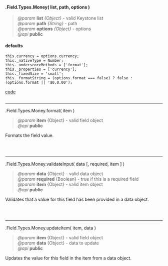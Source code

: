 #### .Field.Types.Money( list, path, options )  
> *@param* **list** _{Object}_  - valid Keystone list   
> *@param* **path** _{String}_  - path   
> *@param* **options** _{Object}_  - options   
> *@api* **public**  

<div class="code-header"> <h4>defaults</h4></div><pre class=" language-javascript"><code class="language-javascript">this.currency = options.currency;
this._nativeType = Number;
this._underscoreMethods = ['format'];
this._properties = ['currency'];
this._fixedSize = 'small';
this._formatString = (options.format === false) ? false : (options.format || '$0,0.00');</code></pre>

<div class="code-header addGitHubLink" data-file="lib/fieldTypes/money.js"> <a href="#" class="loadCode"> code</a></div><pre class=" language-javascript hideCode api"></pre> 

---
<span class="subMethod"> .Field.Types.Money.format( item ) </span>  
> *@param* **item** {Object} - valid field object   
> *@api* **public**     

Formats the field value.  

<div class="code-header addGitHubLink" data-file="lib/fieldTypes/money.js#L29-L46">&nbsp; </div><pre class=" language-javascript hideCode api"></pre>

---
<span class="subMethod"> .Field.Types.Money.validateInput( data [, required, item ] )  </span> 
> *@param* **data** {Object} - valid data object  
> *@param* **required** {Boolean} - true if this is a required field  
> *@param* **item** {Object} - valid item object  
> *@api* **public**   
  
Validates that a value for this field has been provided in a data object.  

<div class="code-header addGitHubLink" data-file="lib/fieldTypes/money.js#L27"> &nbsp;</div><pre class=" language-javascript hideCode api"></pre> 


---
<span class="subMethod"> .Field.Types.Money.updateItem( item, data )  </span> 
> *@param* **item** {Object} - valid field object  
> *@param* **data** {Object} - data to update  
> *@api* **public**  

Updates the value for this field in the item from a data object.   

<div class="code-header addGitHubLink" data-file="lib/fieldTypes/money.js#L26"> &nbsp;</div><pre class=" language-javascript hideCode api"></pre> 
